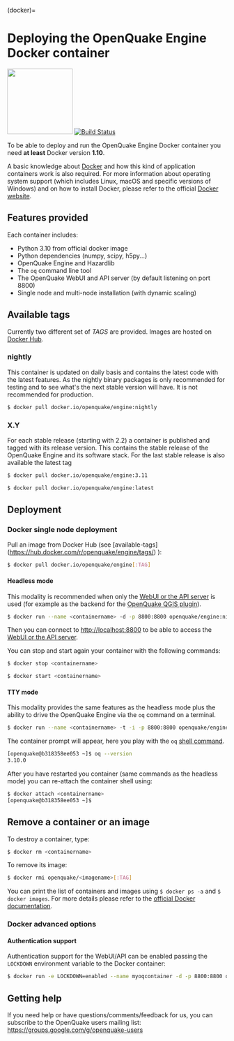 (docker)=

# Deploying the OpenQuake Engine Docker container

<img src="https://upload.wikimedia.org/wikipedia/commons/7/79/Docker_%28container_engine%29_logo.png" width="150px"> [![Build Status](https://ci.openquake.org/buildStatus/icon?job=builders/docker-builder)](https://ci.openquake.org/job/builders/docker-builder)

To be able to deploy and run the OpenQuake Engine Docker container you need **at least** Docker version **1.10**. 

A basic knowledge about [Docker](https://docs.docker.com/engine/) and how this kind of application containers work is also required.
For more information about operating system support (which includes Linux, macOS and specific versions of Windows) and on how to install Docker, please refer to the official [Docker website](https://www.docker.com/products/docker).

## Features provided

Each container includes:

- Python 3.10 from official docker image
- Python dependencies (numpy, scipy, h5py...)
- OpenQuake Engine and Hazardlib
- The `oq` command line tool
- The OpenQuake WebUI and API server (by default listening on port 8800)
- Single node and multi-node installation (with dynamic scaling)

## Available tags

Currently two different set of *TAGS* are provided. Images are hosted on [Docker Hub](https://hub.docker.com/r/openquake/engine/tags/).

### nightly

This container is updated on daily basis and contains the latest code with the latest features. As the nightly binary packages is only recommended for testing and to see what's the next stable version will have. It is not recommended for production.

```bash
$ docker pull docker.io/openquake/engine:nightly
```

### X.Y

For each stable release (starting with 2.2) a container is published and tagged with its release version. This contains the stable release of the OpenQuake Engine and its software stack. For the last stable release is also available the latest tag

```bash
$ docker pull docker.io/openquake/engine:3.11
```
```bash
$ docker pull docker.io/openquake/engine:latest
```


## Deployment

### Docker single node deployment

Pull an image from Docker Hub (see [available-tags] (https://hub.docker.com/r/openquake/engine/tags/) ):

```bash
$ docker pull docker.io/openquake/engine[:TAG]
```

#### Headless mode

This modality is recommended when only the [WebUI or the API server](server.md) is used (for example as the backend for the [OpenQuake QGIS plugin](https://plugins.qgis.org/plugins/svir/)).

```bash
$ docker run --name <containername> -d -p 8800:8800 openquake/engine:nightly "oq webui start"
```

Then you can connect to [http://localhost:8800](http://localhost:8800) to be able to access the [WebUI or the API server](server.md).

You can stop and start again your container with the following commands:

```bash
$ docker stop <containername>
```

```bash
$ docker start <containername>
```

#### TTY mode

This modality provides the same features as the headless mode plus the ability to drive the OpenQuake Engine via the `oq` command on a terminal.

```bash
$ docker run --name <containername> -t -i -p 8800:8800 openquake/engine:nightly bash
```

The container prompt will appear, here you play with the `oq` [shell command](../running-calculations/unix.rst).

```bash
[openquake@b318358ee053 ~]$ oq --version
3.10.0
```

After you have restarted you container (same commands as the headless mode) you can re-attach the container shell using:

```bash
$ docker attach <containername>
[openquake@b318358ee053 ~]$

```

## Remove a container or an image

To destroy a container, type:

```bash
$ docker rm <containername>
```

To remove its image:

```bash
$ docker rmi openquake/<imagename>[:TAG]
```

You can print the list of containers and images using `$ docker ps -a` and `$ docker images`. For more details please refer to the [official Docker documentation](https://docs.docker.com/engine/).

### Docker advanced options

#### Authentication support

Authentication support for the WebUI/API can be enabled passing the `LOCKDOWN` environment variable to the Docker container:

```bash
$ docker run -e LOCKDOWN=enabled --name myoqcontainer -d -p 8800:8800 openquake/engine:nightly "oq webui start"
```

## Getting help
If you need help or have questions/comments/feedback for us, you can subscribe to the OpenQuake users mailing list: https://groups.google.com/g/openquake-users
